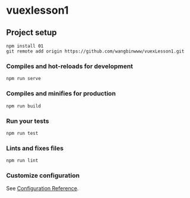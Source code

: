 # vuexlesson1

## Project setup

```
npm install 01
git remote add origin https://github.com/wangbinwww/vuexLesson1.git
```

### Compiles and hot-reloads for development

```
npm run serve
```

### Compiles and minifies for production

```
npm run build
```

### Run your tests

```
npm run test
```

### Lints and fixes files

```
npm run lint
```

### Customize configuration

See [Configuration Reference](https://cli.vuejs.org/config/).
